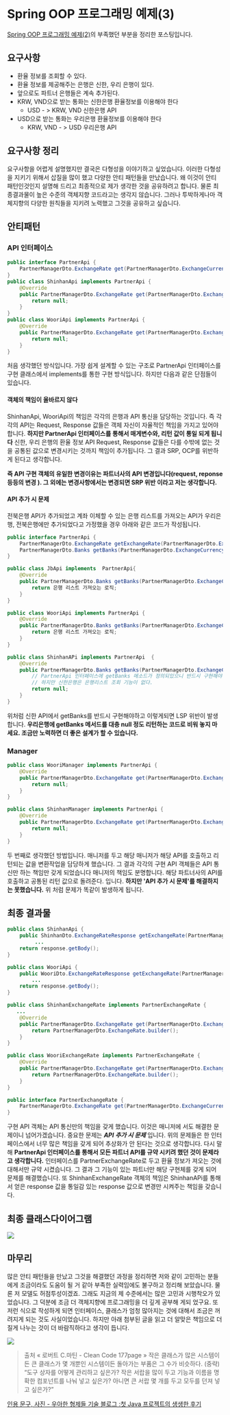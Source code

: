 # Spring OOP 프로그래밍 예제(3)

[Spring OOP 프로그래밍 예제(2)](https://github.com/cheese10yun/blog-sample/tree/master/bankapi)의 부족했던 부분을 정리한 포스팅입니다.

## 요구사항
* 환율 정보를 조회할 수 있다.
* 환율 정보를 제공해주는 은행은 신한, 우리 은행이 있다.
* 앞으로도 파트너 은행들은 계속 추가된다.
* KRW, VND으로 받는 통화는 신한은행 환율정보를 이용해야 한다
    - USD - > KRW, VND 신한은행 API
* USD으로 받는 통화는 우리은행 환율정보를 이용해야 한다
    - KRW, VND - > USD 우리은행 API

## 요구사항 정리

요구사항을 어렵게 설명했지만 결국은 다형성을 이야기하고 싶었습니다. 이러한 다형성을 지키기 위해서 삽질을 많이 했고 다양한 안티 패턴들을 만났습니다. 왜 이것이 안티 패턴인것인지 설명해 드리고 최종적으로 제가 생각한 것을 공유하려고 합니다. 물론 최종결과물이 높은 수준의 객체지향 코드라고는 생각지 않습니다. 그러나 투박하게나마 객체지향의 다양한 원칙들을 지키려 노력했고 그것을 공유하고 싶습니다.

## 안티패턴

### API 인터페이스

```java
public interface PartnerApi {
    PartnerManagerDto.ExchangeRate get(PartnerManagerDto.ExchangeCurrency dstCurrency);
}
public class ShinhanApi implements PartnerApi {
    @Override
    public PartnerManagerDto.ExchangeRate get(PartnerManagerDto.ExchangeCurrency dstCurrency) {
        return null;
    }
}
public class WooriApi implements PartnerApi {
    @Override
    public PartnerManagerDto.ExchangeRate get(PartnerManagerDto.ExchangeCurrency dstCurrency) {
        return null;
    }
}
```

처음 생각했던 방식입니다. 가장 쉽게 설계할 수 있는 구조로  PartnerApi 인터페이스를 구현 클래스에서 implements를 통한 구현 방식입니다. 하지만 다음과 같은 단점들이 있습니다.

#### 객체의 책임이 올바르지 않다
ShinhanApi, WooriApi의 책임은 각각의 은행과 API 통신을 담당하는 것입니다. 즉 각각의 API는 Request, Response 값들은 객체 자신이 자율적인 책임을 가지고 있어야 합니다. **하지만 PartnerApi 인터페이스를 통해서 매게변수와, 리턴 값이 통일 되게 됩니다** 신한, 우리 은행의 환율 정보 API Request, Response 값들은 다를 수밖에 없는 것을 공통된 값으로 변경시키는 것까지 책임이 추가됩니다. 그 결과 SRP, OCP를 위반하게 된다고 생각합니다.

**즉 API 구현 객체의 유일한 변경이유는 파트너사의 API 변경입니다(request, reponse 등등의 변경 ). 그 외에는 변경사항에서는 변경되면 SRP 위반 이라고 저는 생각합니다.**


#### API 추가 시 문제
전북은행 API가 추가되었고 계좌 이체할 수 있는 은행 리스트를 가져오는 API가 우리은행, 전북은행에만 추가되었다고 가정했을 경우 아래와 같은 코드가 작성됩니다.

```java
public interface PartnerApi {
    PartnerManagerDto.ExchangeRate getExchangeRate(PartnerManagerDto.ExchangeCurrency dstCurrency);
    PartnerManagerDto.Banks getBanks(PartnerManagerDto.ExchangeCurrency dto);
}

public class JbApi implements  PartnerApi{
    @Override
    public PartnerManagerDto.Banks getBanks(PartnerManagerDto.ExchangeCurrency dto) {
        return 은행 리스트 가져오는 로직;
    }
}

public class WooriApi implements PartnerApi {
    @Override
    public PartnerManagerDto.Banks getBanks(PartnerManagerDto.ExchangeCurrency dto) {
        return 은행 리스트 가져오는 로직;
    }
}

public class ShinhanAPi implements PartnerApi  {
    @Override
    public PartnerManagerDto.Banks getBanks(PartnerManagerDto.ExchangeCurrency dto) {
        // PartnerApi 인터페이스에 getBanks 메소드가 정의되있으니 반드시 구현해야한다.
        // 하지만 신한은행은 은행리스트 조회 기능이 없다.
        return null;
    }
}
```
위처럼 신한 API에서 getBanks를 반드시 구현해야하고 이렇게되면 LSP 위반이 발생합니다.  **우리은행에 getBanks 메서드를 대충 null 정도 리턴하는 코드로 비워 놓지 마세요. 조금만 노력하면 더 좋은 설계가 할 수 있습니다.**


### Manager
```java
public class WooriManager implements PartnerApi {
    @Override
    public PartnerManagerDto.ExchangeRate get(PartnerManagerDto.ExchangeCurrency dstCurrency) {
        return null;
    }
}

public class ShinhanManager implements PartnerApi {
    @Override
    public PartnerManagerDto.ExchangeRate get(PartnerManagerDto.ExchangeCurrency dstCurrency) {
        return null;
    }
}
```

두 번째로 생각했던 방법입니다. 매니저를 두고 해당 매니저가 해당 API를 호출하고 리턴되는 값을 변환작업을 담당하게 했습니다. 그 결과 각각의 구현 API 객체들은 API 통신만 하는 책임만 갖게 되었습니다 매니저의 책임도 분명합니다. 해당 파트너사의 API를 호출하고 공통된 리턴 값으로 돌려준다. 입니다.
**하지만 'API 추가 시 문제'를 해결하지는 못했습니다.** 위 처럼 문제가 똑같이 발생하게 됩니다.

## 최종 결과물
 ```java
 public class ShinhanApi {
     public ShinhanDto.ExchangeRateResponse getExchangeRate(PartnerManagerDto.ExchangeCurrency exchangeCurrency) {
          ...
     return response.getBody();
 }

 public class WooriApi {
     public WooriDto.ExchangeRateResponse getExchangeRate(PartnerManagerDto.ExchangeCurrency exchangeCurrency) {
         ...
     return response.getBody();
 }

 public class ShinhanExchangeRate implements PartnerExchangeRate {
    ...
     @Override
     public PartnerManagerDto.ExchangeRate get(PartnerManagerDto.ExchangeCurrency dto) {
         return PartnerManagerDto.ExchangeRate.builder();
     }
 }

 public class WooriExchangeRate implements PartnerExchangeRate {
     @Override
     public PartnerManagerDto.ExchangeRate get(PartnerManagerDto.ExchangeCurrency dto) {
         return PartnerManagerDto.ExchangeRate.builder();
     }
 }

 public interface PartnerExchangeRate {
     PartnerManagerDto.ExchangeRate get(PartnerManagerDto.ExchangeCurrency dto);
 }
 ```

구현 API 객체는 API 통신만의 책임을 갖게 했습니다. 이것은 매니저에 서도 해결한 문제이니 넘어가겠습니다. 중요한 문제는 ***API 추가 시 문제*** 입니다. 위의 문제들은 한 인터페이스에서 너무 많은 책임을 갖게 되어 추상화가 안 된다는 것으로 생각합니다. 다시 말해 **PartnerApi 인터페이스를 통해서 모든 파트너 API를 규약 시키려 했던 것이 문제라고 생각합니다.** 인터페이스를 PartnerExchangeRate로 두고 환율 정보가 져오는 것에 대해서만 규약 시켰습니다. 그 결과 그 기능이 있는 파트너만 해당 구현체를 갖게 되어 문제를 해결했습니다. 또 ShinhanExchangeRate 객체의 책임은 ShinhanAPi를 통해서 얻은 response 값을 통일감 있는 response 값으로 변경만 시켜주는 책임을 갖습니다.

## 최종 클래스다이어그램
![](https://i.imgur.com/6KxeWmL.png)

## 마무리
많은 안티 패턴들을 만났고 그것을 해결했던 과정을 정리하면 저와 같이 고민하는 분들에게 조금이라도 도움이 될 거 같아 부족한 실력임에도 불구하고 정리해 보았습니다. 물론 저 모델도 허점투성이겠죠. 그래도 지금의 제 수준에서는 많은 고민과 시행착오가 있었습니다. 그 덕분에 조금 더 객체지향에 프로그래밍을 더 깊게 공부해 게되 었구요. 또 저런 식으로 작성하게 되면 인터페이스, 클래스가 엄청 많아지는 것에 대해서 조금은 꺼려지게 되는 것도 사실이었습니다. 하지만 아래 첨부된 글을 읽고 더 알맞은 책임으로 더 질게 나누는 것이 더 바람직하다고 생각이 듭니다.



![](http://woowabros.github.io/img/2016-08-03/tray.png)

>출처 « 로버트 C.마틴 - Clean Code 177page »
 작은 클래스가 많은 시스템이든 큰 클래스가 몇 개뿐인 시스템이든 돌아가는 부품은 그 수가 비슷하다.
 (중략)
 “도구 상자를 어떻게 관리하고 싶은가? 작은 서랍을 많이 두고 기능과 이름을 명확한 컴포넌트를 나눠 넣고 싶은가? 아니면 큰 서랍 몇 개를 두고 모두를 던져 넣고 싶은가?”

[인용 문구, 사진 - 우아한 형제들 기술 블로그 :첫 Java 프로젝트의 생생한 후기](http://woowabros.github.io/experience/2016/08/02/first_java_project.html)

